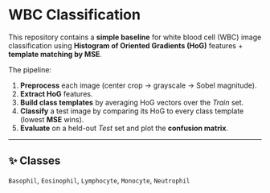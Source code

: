 # WBC Classification

This repository contains a **simple baseline** for white blood cell (WBC) image classification using
**Histogram of Oriented Gradients (HoG)** features + **template matching by MSE**.

The pipeline:

1. **Preprocess** each image (center crop → grayscale → Sobel magnitude).
2. **Extract HoG** features.
3. **Build class templates** by averaging HoG vectors over the *Train* set.
4. **Classify** a test image by comparing its HoG to every class template (lowest **MSE** wins).
5. **Evaluate** on a held-out *Test* set and plot the **confusion matrix**.

---

## ✨ Classes

`Basophil`, `Eosinophil`, `Lymphocyte`, `Monocyte`, `Neutrophil`
